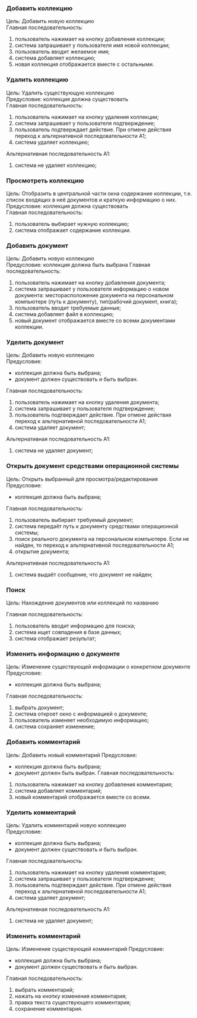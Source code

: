 ### Добавить коллекцию

Цель: Добавить новую коллекцию  
Главная последовательность:  
1. пользователь нажимает на кнопку добавления коллекции;
2. система запрашивает у пользователя имя новой коллекции;
3. пользователь вводит желаемое имя;
4. система добавляет коллекцию;
5. новая коллекция отображается вместе с остальными.

### Удалить коллекцию

Цель: Удалить существующую коллекцию   
Предусловие: коллекция должна существовать  
Главная последовательность:  
1. пользователь нажимает на кнопку удаления коллекции;
2. система запрашивает у пользователя подтверждение;
3. пользователь подтверждает действие. При отмене действия переход к альтернативной последовательности A1;
4. система удаляет коллекцию;

Альтернативная последовательность А1:  
1. система не удаляет коллекцию;


### Просмотреть коллекцию

Цель: Отобразить в центральной части окна содержание коллекции, т.е. список входящих в неё документов и краткую информацию о них.   
Предусловие: коллекция должна существовать  
Главная последовательность:  
1. пользователь выбирает нужную коллекцию;
2. система отображает содержание коллекции.

### Добавить документ

Цель: Добавить новую коллекцию  
Предусловие: коллекция должна быть выбрана
Главная последовательность:  
1. пользователь нажимает на кнопку добавления документа;
2. система запрашивает у пользователя информацию о новом документа: месторасположение документа на персональном компьютере (путь к документу), тип(рабочий документ, книга);
3. пользователь вводит требуемые данные;
4. система добавляет файл в коллекцию;
5. новый документ отображается вместе со всеми документами коллекции.

### Уделить документ

Цель: Добавить новую коллекцию  
Предусловие:
- коллекция должна быть выбрана;  
- документ должен существовать и быть выбран.

Главная последовательность:  
1. пользователь нажимает на кнопку удаления документа;
2. система запрашивает у пользователя подтверждение;
3. пользователь подтверждает действие. При отмене действия переход к альтернативной последовательности A1;
4. система удаляет документ;

Альтернативная последовательность А1:  
1. система не удаляет документ;

### Открыть документ средствами операционной системы

Цель: Открыть выбранный для просмотра/редактирования  
Предусловие:
- коллекция должна быть выбрана;  

Главная последовательность:
1. пользователь выбирает требуемый документ;
2. система передаёт путь к документу средствами операционной системы;
3. поиск реального документа на персональном компьютере. Если не найден, то переход к альтернативной последовательности А1;
4. открытие документа;

Альтернативная последовательность А1:  
1. система выдаёт сообщение, что документ не найден;

<a name="search"></a>
### Поиск

Цель: Нахождение документов или коллекций по названию  

Главная последовательность:
1. пользователь вводит информацию для поиска;
2. система ищет совпадения в базе данных;
3. система отображает результат;

### Изменить информацию о документе

Цель: Изменение существующей информации о конкретном документе
Предусловие:
- коллекция должна быть выбрана;   

Главная последовательность:
1. выбрать документ;
2. система откроет окно с информацией о документе;
3. пользователь изменяет необходимую информацию;
4. система сохраняет изменение;

### Добавить комментарий

Цель: Добавить новый комментарий
Предусловие:
- коллекция должна быть выбрана;
- документ должен быть выбран.
Главная последовательность:  
1. пользователь нажимает на кнопку добавления комментария;
2. система добавляет комментарий;
3. новый комментарий отображается вместе со всеми.

### Уделить комментарий

Цель: Удалить комментарий новую коллекцию  
Предусловие:
- коллекция должна быть выбрана;  
- документ должен существовать и быть выбран.

Главная последовательность:  
1. пользователь нажимает на кнопку удаления комментария;
2. система запрашивает у пользователя подтверждение;
3. пользователь подтверждает действие. При отмене действия переход к альтернативной последовательности A1;
4. система удаляет документ;

Альтернативная последовательность А1:  
1. система не удаляет документ;

### Изменить комментарий

Цель: Изменение существующей комментарий
Предусловие:
- коллекция должна быть выбрана;  
- документ должен существовать и быть выбран.

Главная последовательность:
1. выбрать комментарий;
2. нажать на кнопку изменения комментария;
3. правка текста существующего комментария;
4. сохранение комментария.
